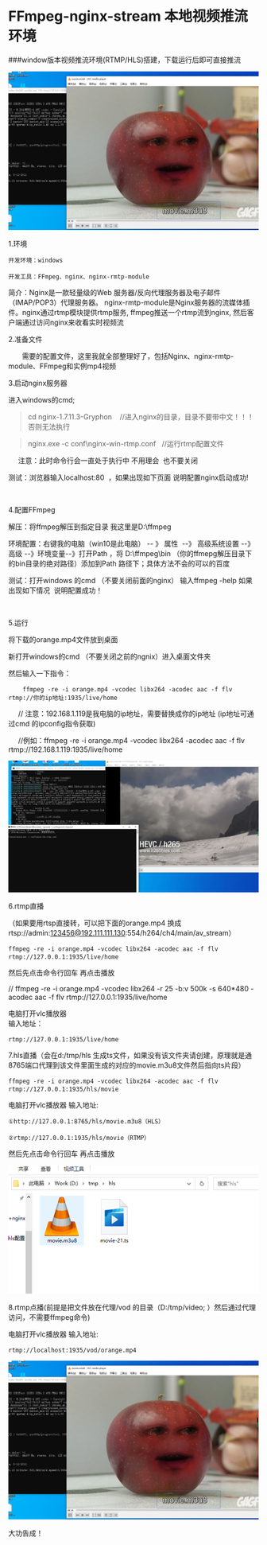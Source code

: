 # FFmpeg-nginx-stream 本地视频推流环境

###window版本视频推流环境(RTMP/HLS)搭建，下载运行后即可直接推流

![Image text](vlc.png)

1.环境
```code
开发环境：windows

开发工具：FFmpeg、nginx、nginx-rmtp-module
```
简介：Nginx是一款轻量级的Web 服务器/反向代理服务器及电子邮件（IMAP/POP3）代理服务器。 nginx-rmtp-module是Nginx服务器的流媒体插件。nginx通过rtmp模块提供rtmp服务, ffmpeg推送一个rtmp流到nginx, 然后客户端通过访问nginx来收看实时视频流


2.准备文件

       需要的配置文件，这里我就全部整理好了，包括Nginx、nginx-rmtp-module、FFmpeg和实例mp4视频
     

3.启动nginx服务器

进入windows的cmd; 

> cd nginx-1.7.11.3-Gryphon    //进入nginx的目录，目录不要带中文！！！否则无法执行

> nginx.exe -c conf\nginx-win-rtmp.conf   //运行rtmp配置文件 

     注意：此时命令行会一直处于执行中 不用理会  也不要关闭

测试：浏览器输入localhost:80  ，如果出现如下页面 说明配置nginx启动成功!

​


4.配置FFmpeg

解压：将ffmpeg解压到指定目录 我这里是D:\ffmpeg 

环境配置：右键我的电脑（win10是此电脑） -- 》 属性  --》 高级系统设置 --》高级 --》环境变量--》打开Path ，将 D:\ffmpeg\bin （你的ffmepg解压目录下的bin目录的绝对路径）添加到Path 路径下；具体方法不会的可以的百度 

测试：打开windows 的cmd （不要关闭前面的nginx） 输入ffmpeg -help 如果出现如下情况  说明配置成功！

​


5.运行  

将下载的orange.mp4文件放到桌面 

新打开windows的cmd （不要关闭之前的ngnix）进入桌面文件夹

然后输入一下指令：
```code
    ffmpeg -re -i orange.mp4 -vcodec libx264 -acodec aac -f flv rtmp://你的ip地址:1935/live/home
```

     // 注意：192.168.1.119是我电脑的ip地址，需要替换成你的ip地址 (ip地址可通过cmd 的ipconfig指令获取)

     //例如：ffmpeg -re -i orange.mp4 -vcodec libx264 -acodec aac -f flv rtmp://192.168.1.119:1935/live/home


![Image text](view.png)

6.rtmp直播

（如果要用rtsp直接转，可以把下面的orange.mp4 换成rtsp://admin:123456@192.111.111.130:554/h264/ch4/main/av_stream）

```code
ffmpeg -re -i orange.mp4 -vcodec libx264 -acodec aac -f flv rtmp://127.0.0.1:1935/live/home
```
然后先点击命令行回车 再点击播放

// ffmpeg -re -i orange.mp4 -vcodec libx264 -r 25 -b:v 500k -s 640*480 -acodec aac -f flv rtmp://127.0.0.1:1935/live/home

电脑打开vlc播放器     
输入地址：
```code
rtmp://127.0.0.1:1935/live/home  
```




7.hls直播（会在d:/tmp/hls 生成ts文件，如果没有该文件夹请创建，原理就是通8765端口代理到该文件里面生成的对应的movie.m3u8文件然后指向ts片段）

```code
ffmpeg -re -i orange.mp4 -vcodec libx264 -acodec aac -f flv rtmp://127.0.0.1:1935/hls/movie
```
电脑打开vlc播放器      输入地址:
```code
①http://127.0.0.1:8765/hls/movie.m3u8（HLS） 

②rtmp://127.0.0.1:1935/hls/movie（RTMP）
```


然后先点击命令行回车 再点击播放

![Image text](ts.png)

8.rtmp点播(前提是把文件放在代理/vod 的目录（D:/tmp/video; ）然后通过代理访问，不需要ffmpeg命令)

电脑打开vlc播放器      输入地址:
```code
rtmp://localhost:1935/vod/orange.mp4
```

![Image text](vlc.png)

大功告成！
 
 
